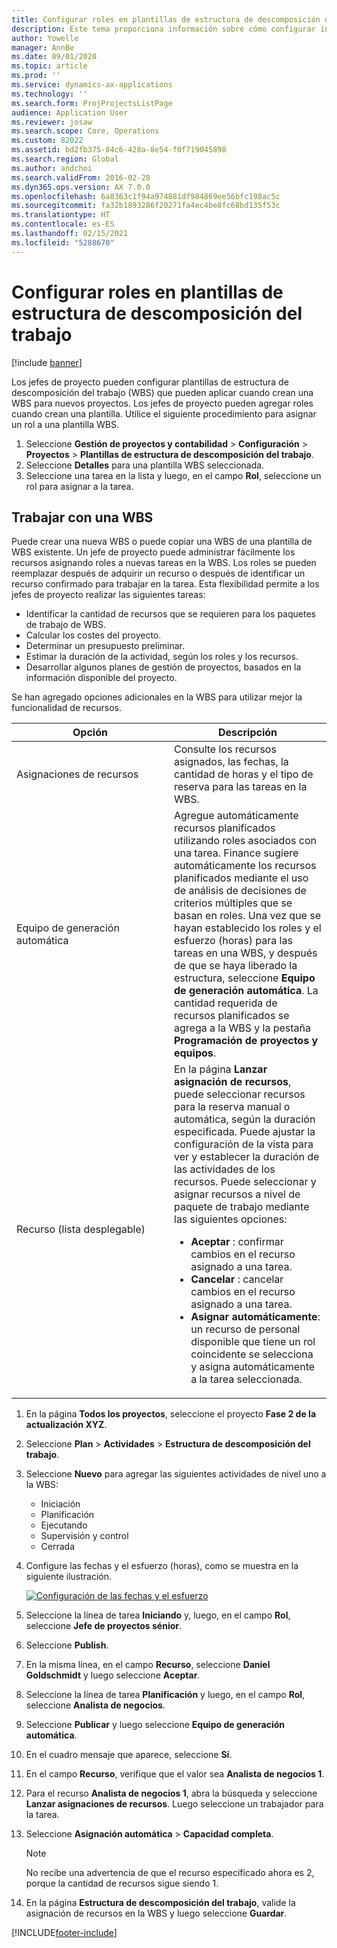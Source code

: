 ```yaml
---
title: Configurar roles en plantillas de estructura de descomposición del trabajo
description: Este tema proporciona información sobre cómo configurar información de roles en las plantillas de estructura de descomposición del trabajo.
author: Yowelle
manager: AnnBe
ms.date: 09/01/2020
ms.topic: article
ms.prod: ''
ms.service: dynamics-ax-applications
ms.technology: ''
ms.search.form: ProjProjectsListPage
audience: Application User
ms.reviewer: josaw
ms.search.scope: Core, Operations
ms.custom: 82022
ms.assetid: bd2fb375-84c6-428a-8e54-f0f719045898
ms.search.region: Global
ms.author: andchoi
ms.search.validFrom: 2016-02-28
ms.dyn365.ops.version: AX 7.0.0
ms.openlocfilehash: 6a8363c1f94a974881df984869ee56bfc198ac5c
ms.sourcegitcommit: fa32b1893286f20271fa4ec4be8fc68bd135f53c
ms.translationtype: HT
ms.contentlocale: es-ES
ms.lasthandoff: 02/15/2021
ms.locfileid: "5288670"
---
```

# <a name="set-up-roles-on-work-breakdown-structure-templates"></a>Configurar roles en plantillas de estructura de descomposición del trabajo

[!include [banner](../includes/banner.md)]

Los jefes de proyecto pueden configurar plantillas de estructura de descomposición del trabajo (WBS) que pueden aplicar cuando crean una WBS para nuevos proyectos. Los jefes de proyecto pueden agregar roles cuando crean una plantilla. Utilice el siguiente procedimiento para asignar un rol a una plantilla WBS.

1. Seleccione **Gestión de proyectos y contabilidad** > **Configuración** > **Proyectos** > **Plantillas de estructura de descomposición del trabajo**.
2. Seleccione **Detalles** para una plantilla WBS seleccionada.
3. Seleccione una tarea en la lista y luego, en el campo **Rol**, seleccione un rol para asignar a la tarea.

## <a name="work-with-a-wbs"></a>Trabajar con una WBS

Puede crear una nueva WBS o puede copiar una WBS de una plantilla de WBS existente. Un jefe de proyecto puede administrar fácilmente los recursos asignando roles a nuevas tareas en la WBS. Los roles se pueden reemplazar después de adquirir un recurso o después de identificar un recurso confirmado para trabajar en la tarea. Esta flexibilidad permite a los jefes de proyecto realizar las siguientes tareas:

- Identificar la cantidad de recursos que se requieren para los paquetes de trabajo de WBS.
- Calcular los costes del proyecto.
- Determinar un presupuesto preliminar.
- Estimar la duración de la actividad, según los roles y los recursos.
- Desarrollar algunos planes de gestión de proyectos, basados en la información disponible del proyecto.

Se han agregado opciones adicionales en la WBS para utilizar mejor la funcionalidad de recursos.

<table>
<colgroup>
<col width="50%" />
<col width="50%" />
</colgroup>
<thead>
<tr class="header">
<th>Opción</th>
<th>Descripción</th>
</tr>
</thead>
<tbody>
<tr class="odd">
<td>Asignaciones de recursos</td>
<td>Consulte los recursos asignados, las fechas, la cantidad de horas y el tipo de reserva para las tareas en la WBS.</td>
</tr>
<tr class="even">
<td>Equipo de generación automática</td>
<td>Agregue automáticamente recursos planificados utilizando roles asociados con una tarea. Finance sugiere automáticamente los recursos planificados mediante el uso de análisis de decisiones de criterios múltiples que se basan en roles. Una vez que se hayan establecido los roles y el esfuerzo (horas) para las tareas en una WBS, y después de que se haya liberado la estructura, seleccione <strong>Equipo de generación automática</strong>. La cantidad requerida de recursos planificados se agrega a la WBS y la pestaña <strong>Programación de proyectos y equipos</strong>.</td>
</tr>
<tr class="odd">
<td>Recurso (lista desplegable)</td>
<td>En la página <strong>Lanzar asignación de recursos</strong>, puede seleccionar recursos para la reserva manual o automática, según la duración especificada. Puede ajustar la configuración de la vista para ver y establecer la duración de las actividades de los recursos. Puede seleccionar y asignar recursos a nivel de paquete de trabajo mediante las siguientes opciones:
<ul>
<li><strong>Aceptar</strong> : confirmar cambios en el recurso asignado a una tarea.</li>
<li><strong>Cancelar</strong> : cancelar cambios en el recurso asignado a una tarea.</li>
<li><strong>Asignar automáticamente</strong>: un recurso de personal disponible que tiene un rol coincidente se selecciona y asigna automáticamente a la tarea seleccionada.</li>
</ul></td>
</tr>
</tbody>
</table>

1. En la página **Todos los proyectos**, seleccione el proyecto **Fase 2 de la actualización XYZ**.
2. Seleccione **Plan** > **Actividades** > **Estructura de descomposición del trabajo**.
3. Seleccione **Nuevo** para agregar las siguientes actividades de nivel uno a la WBS:

    - Iniciación
    - Planificación
    - Ejecutando
    - Supervisión y control
    - Cerrada

4. Configure las fechas y el esfuerzo (horas), como se muestra en la siguiente ilustración.

    [![Configuración de las fechas y el esfuerzo](./media/projectresourcing10.jpg)](./media/projectresourcing10.jpg)

5. Seleccione la línea de tarea **Iniciando** y, luego, en el campo **Rol**, seleccione **Jefe de proyectos sénior**.
6. Seleccione **Publish**.
7. En la misma línea, en el campo **Recurso**, seleccione **Daniel Goldschmidt** y luego seleccione **Aceptar**.
8. Seleccione la línea de tarea **Planificación** y luego, en el campo **Rol**, seleccione **Analista de negocios**.
9. Seleccione **Publicar** y luego seleccione **Equipo de generación automática**.
10. En el cuadro mensaje que aparece, seleccione **Sí**.
11. En el campo **Recurso**, verifique que el valor sea **Analista de negocios 1**.
12. Para el recurso **Analista de negocios 1**, abra la búsqueda y seleccione **Lanzar asignaciones de recursos**. Luego seleccione un trabajador para la tarea.
13. Seleccione **Asignación automática** &gt; **Capacidad completa**.

    > [!NOTE] 
    > No recibe una advertencia de que el recurso especificado ahora es 2, porque la cantidad de recursos sigue siendo 1.

14. En la página **Estructura de descomposición del trabajo**, valide la asignación de recursos en la WBS y luego seleccione **Guardar**.


[!INCLUDE[footer-include](../includes/footer-banner.md)]